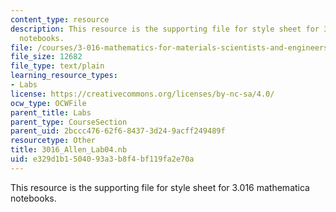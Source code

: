 ```yaml
---
content_type: resource
description: This resource is the supporting file for style sheet for 3.016 mathematica
  notebooks.
file: /courses/3-016-mathematics-for-materials-scientists-and-engineers-fall-2005/e329d1b1504093a3b8f4bf119fa2e70a_3016_Allen_Lab04.nb
file_size: 12682
file_type: text/plain
learning_resource_types:
- Labs
license: https://creativecommons.org/licenses/by-nc-sa/4.0/
ocw_type: OCWFile
parent_title: Labs
parent_type: CourseSection
parent_uid: 2bccc476-62f6-8437-3d24-9acff249489f
resourcetype: Other
title: 3016_Allen_Lab04.nb
uid: e329d1b1-5040-93a3-b8f4-bf119fa2e70a
---
```

This resource is the supporting file for style sheet for 3.016 mathematica notebooks.